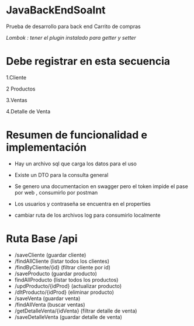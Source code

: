# JavaBackEndSoaInt
Prueba de desarrollo para back end Carrito de compras


*Lombok : tener el plugin instalado para getter y setter*


# Debe registrar en esta secuencia 


1.Cliente


2 Productos


3.Ventas


4.Detalle de Venta


# Resumen de funcionalidad e implementación 

* Hay un archivo sql que carga los datos para el uso


* Existe un DTO para la consulta general


* Se genero una documentacion en swagger pero el token impide el pase por web , consumirlo por postman


* Los usuarios y contraseña se encuentra en el properties


* cambiar ruta de los archivos log para consumirlo localmente

# Ruta Base  /api

* /saveCliente (guardar cliente)
* /findAllCliente (listar todos los clientes)
* /findByCliente/{id} (filtrar cliente por id)
* /saveProducto (guardar producto)
* findAllProducto (listar todos los productos)
* /updProducto/{idProd} (actualizar producto)
* /dltProducto/{idProd} (eliminar producto)
* /saveVenta (guardar venta)
* /findAllVenta (buscar ventas)
* /getDetalleVenta/{idVenta} (filtrar detalle de venta)
* /saveDetalleVenta (guardar detalle de venta)




